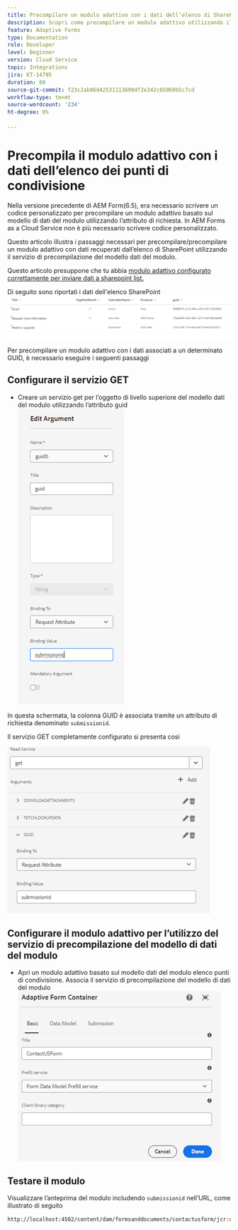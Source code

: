 ```yaml
---
title: Precompilare un modulo adattivo con i dati dell’elenco di SharePoint
description: Scopri come precompilare un modulo adattivo utilizzando il modello di dati del modulo supportato da un elenco di punti di condivisione
feature: Adaptive Forms
type: Documentation
role: Developer
level: Beginner
version: Cloud Service
topic: Integrations
jira: KT-14795
duration: 60
source-git-commit: f23c2ab86d42531113690df2e342c65060b5c7cd
workflow-type: tm+mt
source-wordcount: '234'
ht-degree: 0%

---
```


# Precompila il modulo adattivo con i dati dell’elenco dei punti di condivisione

Nella versione precedente di AEM Form(6.5), era necessario scrivere un codice personalizzato per precompilare un modulo adattivo basato sul modello di dati del modulo utilizzando l’attributo di richiesta. In AEM Forms as a Cloud Service non è più necessario scrivere codice personalizzato.

Questo articolo illustra i passaggi necessari per precompilare/precompilare un modulo adattivo con dati recuperati dall’elenco di SharePoint utilizzando il servizio di precompilazione del modello dati del modulo.

Questo articolo presuppone che tu abbia [modulo adattivo configurato correttamente per inviare dati a sharepoint list.](https://experienceleague.adobe.com/docs/experience-manager-cloud-service/content/forms/adaptive-forms-authoring/authoring-adaptive-forms-core-components/create-an-adaptive-form-on-forms-cs/configure-submit-actions-core-components.html?lang=en#connect-af-sharepoint-list)

Di seguito sono riportati i dati dell&#39;elenco SharePoint
![sharepoint-list](assets/list-data.png)

Per precompilare un modulo adattivo con i dati associati a un determinato GUID, è necessario eseguire i seguenti passaggi

## Configurare il servizio GET

* Creare un servizio get per l’oggetto di livello superiore del modello dati del modulo utilizzando l’attributo guid
  ![get-service](assets/mapping-request-attribute.png)

In questa schermata, la colonna GUID è associata tramite un attributo di richiesta denominato `submissionid`.

Il servizio GET completamente configurato si presenta così

![get-service](assets/fdm-request-attribute.png)

## Configurare il modulo adattivo per l’utilizzo del servizio di precompilazione del modello di dati del modulo

* Apri un modulo adattivo basato sul modello dati del modulo elenco punti di condivisione. Associa il servizio di precompilazione del modello di dati del modulo
  ![form-prefill-service](assets/form-prefill-service.png)

## Testare il modulo

Visualizzare l’anteprima del modulo includendo `submissionid` nell’URL, come illustrato di seguito

```html
http://localhost:4502/content/dam/formsanddocuments/contactusform/jcr:content?wcmmode=disabled&submissionid=57e12249-751a-4a38-a81f-0a4422b24412
```





